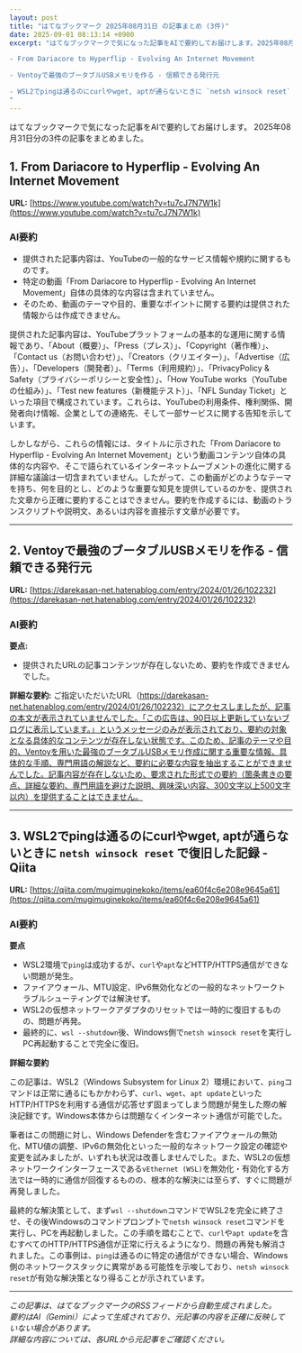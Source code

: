 ```yaml
---
layout: post
title: "はてなブックマーク 2025年08月31日 の記事まとめ (3件)"
date: 2025-09-01 08:13:14 +0900
excerpt: "はてなブックマークで気になった記事をAIで要約してお届けします。2025年08月31日分の3件の記事をまとめました。

- From Dariacore to Hyperflip - Evolving An Internet Movement

- Ventoyで最強のブータブルUSBメモリを作る - 信頼できる発行元

- WSL2でpingは通るのにcurlやwget, aptが通らないときに `netsh winsock reset` で復旧した記録 - Qiita
"
---
```


はてなブックマークで気になった記事をAIで要約してお届けします。
2025年08月31日分の3件の記事をまとめました。

## 1. From Dariacore to Hyperflip - Evolving An Internet Movement

**URL:** [https://www.youtube.com/watch?v=tu7cJ7N7W1k](https://www.youtube.com/watch?v=tu7cJ7N7W1k)

### AI要約

*   提供された記事内容は、YouTubeの一般的なサービス情報や規約に関するものです。
*   特定の動画「From Dariacore to Hyperflip - Evolving An Internet Movement」自体の具体的な内容は含まれていません。
*   そのため、動画のテーマや目的、重要なポイントに関する要約は提供された情報からは作成できません。

提供された記事内容は、YouTubeプラットフォームの基本的な運用に関する情報であり、「About（概要）」、「Press（プレス）」、「Copyright（著作権）」、「Contact us（お問い合わせ）」、「Creators（クリエイター）」、「Advertise（広告）」、「Developers（開発者）」、「Terms（利用規約）」、「PrivacyPolicy & Safety（プライバシーポリシーと安全性）」、「How YouTube works（YouTubeの仕組み）」、「Test new features（新機能テスト）」、「NFL Sunday Ticket」といった項目で構成されています。これらは、YouTubeの利用条件、権利関係、開発者向け情報、企業としての連絡先、そして一部サービスに関する告知を示しています。

しかしながら、これらの情報には、タイトルに示された「From Dariacore to Hyperflip - Evolving An Internet Movement」という動画コンテンツ自体の具体的な内容や、そこで語られているインターネットムーブメントの進化に関する詳細な議論は一切含まれていません。したがって、この動画がどのようなテーマを持ち、何を目的とし、どのような重要な知見を提供しているのかを、提供された文章から正確に要約することはできません。要約を作成するには、動画のトランスクリプトや説明文、あるいは内容を直接示す文章が必要です。

---

## 2. Ventoyで最強のブータブルUSBメモリを作る - 信頼できる発行元

**URL:** [https://darekasan-net.hatenablog.com/entry/2024/01/26/102232](https://darekasan-net.hatenablog.com/entry/2024/01/26/102232)

### AI要約

**要点:**
*   提供されたURLの記事コンテンツが存在しないため、要約を作成できませんでした。

**詳細な要約:**
ご指定いただいたURL（https://darekasan-net.hatenablog.com/entry/2024/01/26/102232）にアクセスしましたが、記事の本文が表示されていませんでした。「この広告は、90日以上更新していないブログに表示しています。」というメッセージのみが表示されており、要約の対象となる具体的なコンテンツが存在しない状態です。このため、記事のテーマや目的、Ventoyを用いた最強のブータブルUSBメモリ作成に関する重要な情報、具体的な手順、専門用語の解説など、要約に必要な内容を抽出することができませんでした。記事内容が存在しないため、要求された形式での要約（箇条書きの要点、詳細な要約、専門用語を避けた説明、興味深い内容、300文字以上500文字以内）を提供することはできません。

---

## 3. WSL2でpingは通るのにcurlやwget, aptが通らないときに `netsh winsock reset` で復旧した記録 - Qiita

**URL:** [https://qiita.com/mugimuginekoko/items/ea60f4c6e208e9645a61](https://qiita.com/mugimuginekoko/items/ea60f4c6e208e9645a61)

### AI要約

**要点**

*   WSL2環境で`ping`は成功するが、`curl`や`apt`などHTTP/HTTPS通信ができない問題が発生。
*   ファイアウォール、MTU設定、IPv6無効化などの一般的なネットワークトラブルシューティングでは解決せず。
*   WSL2の仮想ネットワークアダプタのリセットでは一時的に復旧するものの、問題が再発。
*   最終的に、`wsl --shutdown`後、Windows側で`netsh winsock reset`を実行しPC再起動することで完全に復旧。

**詳細な要約**

この記事は、WSL2（Windows Subsystem for Linux 2）環境において、`ping`コマンドは正常に通るにもかかわらず、`curl`、`wget`、`apt update`といったHTTP/HTTPSを利用する通信が応答せず固まってしまう問題が発生した際の解決記録です。Windows本体からは問題なくインターネット通信が可能でした。

筆者はこの問題に対し、Windows Defenderを含むファイアウォールの無効化、MTU値の調整、IPv6の無効化といった一般的なネットワーク設定の確認や変更を試みましたが、いずれも状況は改善しませんでした。また、WSL2の仮想ネットワークインターフェースである`vEthernet (WSL)`を無効化・有効化する方法では一時的に通信が回復するものの、根本的な解決には至らず、すぐに問題が再発しました。

最終的な解決策として、まず`wsl --shutdown`コマンドでWSL2を完全に終了させ、その後Windowsのコマンドプロンプトで`netsh winsock reset`コマンドを実行し、PCを再起動しました。この手順を踏むことで、`curl`や`apt update`を含むすべてのHTTP/HTTPS通信が正常に行えるようになり、問題の再発も解消されました。この事例は、`ping`は通るのに特定の通信ができない場合、Windows側のネットワークスタックに異常がある可能性を示唆しており、`netsh winsock reset`が有効な解決策となり得ることが示されています。

---

*この記事は、はてなブックマークのRSSフィードから自動生成されました。*  
*要約はAI（Gemini）によって生成されており、元記事の内容を正確に反映していない場合があります。*  
*詳細な内容については、各URLから元記事をご確認ください。*
